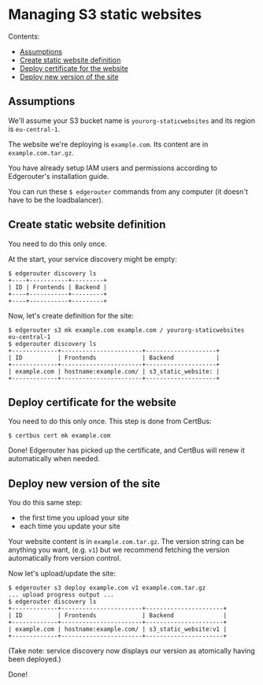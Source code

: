 Managing S3 static websites
===========================

Contents:

- [Assumptions](#assumptions)
- [Create static website definition](#create-static-website-definition)
- [Deploy certificate for the website](#deploy-certificate-for-the-website)
- [Deploy new version of the site](#deploy-new-version-of-the-site)


Assumptions
-----------

We'll assume your S3 bucket name is `yourorg-staticwebsites` and its region is `eu-central-1`.

The website we're deploying is `example.com`. Its content are in `example.com.tar.gz`.

You have already setup IAM users and permissions according to Edgerouter's installation guide.

You can run these `$ edgerouter` commands from any computer (it doesn't have to be the
loadbalancer).


Create static website definition
--------------------------------

You need to do this only once. 

At the start, your service discovery might be empty:

```console
$ edgerouter discovery ls
+----+-----------+---------+
| ID | Frontends | Backend |
+----+-----------+---------+
+----+-----------+---------+
```

Now, let's create definition for the site:

```console
$ edgerouter s3 mk example.com example.com / yourorg-staticwebsites eu-central-1
$ edgerouter discovery ls
+-------------+-----------------------+--------------------+
| ID          | Frontends             | Backend            |
+-------------+-----------------------+--------------------+
| example.com | hostname:example.com/ | s3_static_website: |
+-------------+-----------------------+--------------------+
```


Deploy certificate for the website
----------------------------------

You need to do this only once. This step is done from CertBus:

```console
$ certbus cert mk example.com
```

Done! Edgerouter has picked up the certificate, and CertBus will renew it automatically
when needed.


Deploy new version of the site
------------------------------

You do this same step:

- the first time you upload your site
- each time you update your site

Your website content is in `example.com.tar.gz`. The version string can be anything you want,
(e.g. `v1`) but we recommend fetching the version automatically from version control.

Now let's upload/update the site:

```console
$ edgerouter s3 deploy example.com v1 example.com.tar.gz
... upload progress output ...
$ edgerouter discovery ls
+-------------+-----------------------+----------------------+
| ID          | Frontends             | Backend              |
+-------------+-----------------------+----------------------+
| example.com | hostname:example.com/ | s3_static_website:v1 |
+-------------+-----------------------+----------------------+
```

(Take note: service discovery now displays our version as atomically having been deployed.)

Done!
